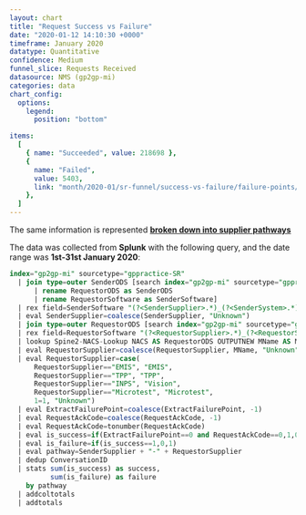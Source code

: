 ```yaml
---
layout: chart
title: "Request Success vs Failure"
date: "2020-01-12 14:10:30 +0000"
timeframe: January 2020
datatype: Quantitative
confidence: Medium
funnel_slice: Requests Received
datasource: NMS (gp2gp-mi)
categories: data
chart_config:
  options:
    legend:
      position: "bottom"

items:
  [
    { name: "Succeeded", value: 218698 },
    {
      name: "Failed",
      value: 5403,
      link: "month/2020-01/sr-funnel/success-vs-failure/failure-points/failure-points",
    },
  ]
---
```


The same information is represented **[broken down into supplier pathways](/prm-funnel/month/2020-01/sr-funnel/success-vs-failure/pathways/pathways.html)**

The data was collected from **Splunk** with the following query, and the date range was **1st-31st January 2020**:

```sql
index="gp2gp-mi" sourcetype="gppractice-SR"
  | join type=outer SenderODS [search index="gp2gp-mi" sourcetype="gppractice-HR"
      | rename RequestorODS as SenderODS
      | rename RequestorSoftware as SenderSoftware]
  | rex field=SenderSoftware "(?<SenderSupplier>.*)_(?<SenderSystem>.*)_(?<SenderVersion>.*)"
  | eval SenderSupplier=coalesce(SenderSupplier, "Unknown")
  | join type=outer RequestorODS [search index="gp2gp-mi" sourcetype="gppractice-HR"]
  | rex field=RequestorSoftware "(?<RequestorSupplier>.*)_(?<RequestorSystem>.*)_(?<RequestorVersion>.*)"
  | lookup Spine2-NACS-Lookup NACS AS RequestorODS OUTPUTNEW MName AS MName
  | eval RequestorSupplier=coalesce(RequestorSupplier, MName, "Unknown")
  | eval RequestorSupplier=case(
      RequestorSupplier=="EMIS", "EMIS",
      RequestorSupplier=="TPP", "TPP",
      RequestorSupplier=="INPS", "Vision",
      RequestorSupplier=="Microtest", "Microtest",
      1=1, "Unknown")
  | eval ExtractFailurePoint=coalesce(ExtractFailurePoint, -1)
  | eval RequestAckCode=coalesce(RequestAckCode, -1)
  | eval RequestAckCode=tonumber(RequestAckCode)
  | eval is_success=if(ExtractFailurePoint==0 and RequestAckCode==0,1,0)
  | eval is_failure=if(is_success==1,0,1)
  | eval pathway=SenderSupplier + "-" + RequestorSupplier
  | dedup ConversationID
  | stats sum(is_success) as success,
          sum(is_failure) as failure
    by pathway
  | addcoltotals
  | addtotals
```
